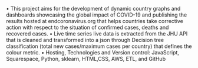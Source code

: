 • This project aims for the development of dynamic country graphs and dashboards showcasing the global impact of COVID-19 and publishing the results hosted at endcoronavirus.org that helps countries take corrective action with respect to the situation of confirmed cases, deaths and recovered cases. 
• Live time series live data is extracted from the JHU API that is cleaned and transformed into a json through Decision tree classification (total new cases/maximum cases per country) that defines the colour metric.
• Hosting, Technologies and Version control: JavaScript, Squarespace, Python, sklearn, HTML,CSS, AWS, ETL, and GitHub
